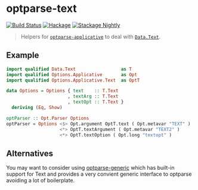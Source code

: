 # optparse-text
[![Build Status](https://travis-ci.org/passy/optparse-text.svg?branch=master)](https://travis-ci.org/passy/optparse-text)
[![Hackage](http://img.shields.io/hackage/v/optparse-text.svg)](https://hackage.haskell.org/package/optparse-text)
[![Stackage Nightly](http://stackage.org/package/optparse-text/badge/nightly)](http://stackage.org/nightly/package/optparse-text)


> Helpers for
> [`optparse-applicative`](https://hackage.haskell.org/package/optparse-applicative)
> to deal with [`Data.Text`](https://hackage.haskell.org/package/text).

## Example

```haskell
import qualified Data.Text                 as T
import qualified Options.Applicative       as Opt
import qualified Options.Applicative.Text  as OptT

data Options = Options { text    :: T.Text
                       , textArg :: T.Text
                       , textOpt :: T.Text }
  deriving (Eq, Show)

optParser :: Opt.Parser Options
optParser = Options <$> Opt.argument OptT.text ( Opt.metavar "TEXT" )
                    <*> OptT.textArgument ( Opt.metavar "TEXT2" )
                    <*> OptT.textOption ( Opt.long "textopt" )
```

## Alternatives

You may want to consider using
[optparse-generic](https://github.com/Gabriel439/Haskell-Optparse-Generic-Library)
which has built-in support for Text and provides a very convient generic
interface to optparse avoiding a lot of boilerplate.
